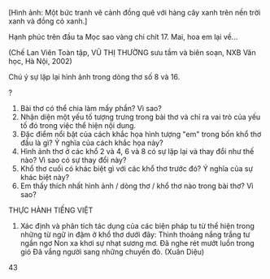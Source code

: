 [Hình ảnh: Một bức tranh vẽ cảnh đồng quê với hàng cây xanh trên nền trời xanh và đồng cỏ xanh.]

Hạnh phúc trên đầu ta
Mọc sao vàng chi chít
17. Mai, hoa em lại về...

(Chế Lan Viên Toàn tập, VŨ THỊ THƯỜNG sưu tầm và biên soạn,
NXB Văn học, Hà Nội, 2002)

Chú ý sự lặp lại hình ảnh trong dòng thơ số 8 và 16.

?

1. Bài thơ có thể chia làm mấy phần? Vì sao?
2. Nhận diện một yếu tố tượng trưng trong bài thơ và chỉ ra vai trò của yếu tố đó trong việc thể hiện nội dung.
3. Đặc điểm nổi bật của cách khắc họa hình tượng "em" trong bốn khổ thơ đầu là gì? Ý nghĩa của cách khắc họa này?
4. Hình ảnh thơ ở các khổ 2 và 4, 6 và 8 có sự lặp lại và thay đổi như thế nào? Vì sao có sự thay đổi này?
5. Khổ thơ cuối có khác biệt gì với các khổ thơ trước đó? Ý nghĩa của sự khác biệt này?
6. Em thấy thích nhất hình ảnh / dòng thơ / khổ thơ nào trong bài thơ? Vì sao?

THỰC HÀNH TIẾNG VIỆT

1. Xác định và phân tích tác dụng của các biện pháp tu từ thể hiện trong những từ ngữ in đậm ở khổ thơ dưới đây:
Thình thoảng nắng trắng tư ngần ngơ
Non xa khơi sự nhạt sương mơ.
Đã nghe rét mướt luồn trong gió
Đã vắng người sang những chuyến đò.
(Xuân Diệu)

43